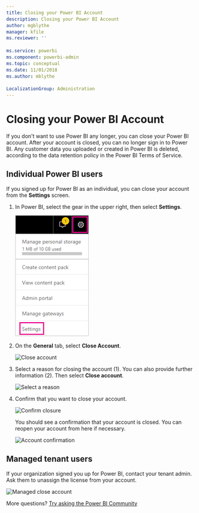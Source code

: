 ```yaml
---
title: Closing your Power BI Account
description: Closing your Power BI Account
author: mgblythe
manager: kfile
ms.reviewer: ''

ms.service: powerbi
ms.component: powerbi-admin
ms.topic: conceptual
ms.date: 11/01/2018
ms.author: mblythe

LocalizationGroup: Administration
---
```


# Closing your Power BI Account

If you don't want to use Power BI any longer, you can close your Power BI account.  After your account is closed, you can no longer sign in to Power BI. Any customer data you uploaded or created in Power BI is deleted, according to the data retention policy in the Power BI Terms of Service.

## Individual Power BI users

If you signed up for Power BI as an individual, you can close your account from the **Settings** screen.

1. In Power BI, select the gear in the upper right, then select **Settings**.

    ![Settings](media/service-admin-closing-your-account/closeaccount-settings.png)

1. On the **General** tab, select **Close Account**.

    ![Close account](media/service-admin-closing-your-account/closeaccount-settings2.png)

1. Select a reason for closing the account (1). You can also provide further information (2). Then select **Close account**.

    ![Select a reason](media/service-admin-closing-your-account/closeaccount-settings3.png)

1. Confirm that you want to close your account.

    ![Confirm closure](media/service-admin-closing-your-account/closeaccount-settings4.png)

    You should see a confirmation that your account is closed. You can reopen your account from here if necessary.

    ![Account confirmation](media/service-admin-closing-your-account/closeaccount-settings5.png)

## Managed tenant users

If your organization signed you up for Power BI, contact your tenant admin. Ask them to unassign the license from your account.

![Managed close account](media/service-admin-closing-your-account/closeaccountmanaged.png)

More questions? [Try asking the Power BI Community](http://community.powerbi.com/)